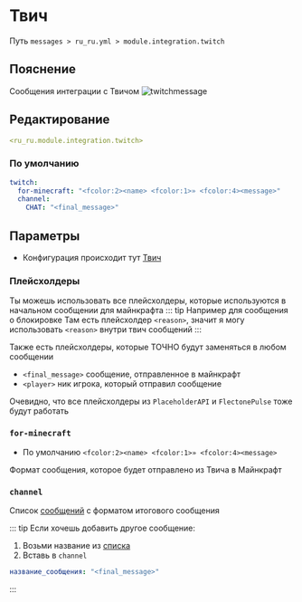 # Твич
Путь `messages > ru_ru.yml > module.integration.twitch`

## Пояснение
Сообщения интеграции с Твичом
![twitchmessage](/twitchmessage.png)

## Редактирование
```yaml
<ru_ru.module.integration.twitch>
```

### По умолчанию
```yaml
twitch:
  for-minecraft: "<fcolor:2><name> <fcolor:1>» <fcolor:4><message>"
  channel:
    CHAT: "<final_message>"
```

## Параметры

- Конфигурация происходит тут [Твич](/ru/config/module/integration/twitch/)

### Плейсхолдеры

Ты можешь использовать все плейсхолдеры, которые используются в начальном сообщении для майнкрафта
::: tip Например для сообщения о блокировке
Там есть плейсхолдер `<reason>`, значит я могу использовать `<reason>` внутри твич сообщений
:::

Также есть плейсхолдеры, которые ТОЧНО будут заменяться в любом сообщении
- `<final_message>` сообщение, отправленное в майнкрафт
- `<player>` ник игрока, который отправил сообщение

Очевидно, что все плейсхолдеры из `PlaceholderAPI` и `FlectonePulse` тоже будут работать

### `for-minecraft`
- По умолчанию `<fcolor:2><name> <fcolor:1>» <fcolor:4><message>`

Формат сообщения, которое будет отправлено из Твича в Майнкрафт

### `channel`

Список [сообщений](#типы-сообщении) с форматом итогового сообщения

::: tip Если хочешь добавить другое сообщение:
1. Возьми название из [списка](#типы-сообщении)
2. Вставь в `channel`
```yaml
название_сообщения: "<final_message>"
```
:::

<!--@include: @/ru/parts/messagetag.md-->
